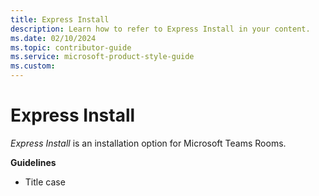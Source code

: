 ```yaml
---
title: Express Install
description: Learn how to refer to Express Install in your content.
ms.date: 02/10/2024
ms.topic: contributor-guide
ms.service: microsoft-product-style-guide
ms.custom:
---
```



# Express Install

*Express Install* is an installation option for Microsoft Teams Rooms.

**Guidelines**
- Title case
